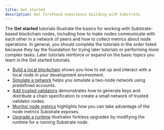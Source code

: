 ```yaml
---
title: Get started
description: Get firsthand experience building with Substrate.
---
```


The **Get started** tutorials illustrate the basics for working with Substrate-based blockchain nodes, including how to make nodes communicate with each other in a network of peers and how to collect metrics about node operations.
In general, you should complete the tutorials in the order listed because they lay the foundation for trying later tutorials or performing more complex tasks.
Later tutorials reinforce or expand on the basic topics you learn in the Get started tutorials.

- [Build a local blockchain](/tutorials/get-started/build-local-blockchain/) shows you how to set up and interact with a local node in your development environment.
- [Simulate a network](/tutorials/get-started/simulate-network/) helps you simulate a two-node network using predefined accounts.
- [Add trusted validators](/tutorials/get-started/trusted-network/) demonstrates how to generate keys and distribute a chain specification to create a small network of trusted validator nodes.
- [Monitor node metrics](/tutorials/get-started/monitor/) highlights how you can take advantage of the node metrics Substrate exposes.
- [Upgrade a runtime](/tutorials/get-started/forkless-upgrade) illustrates forkless upgrades by modifying the runtime for a running Substrate node.

